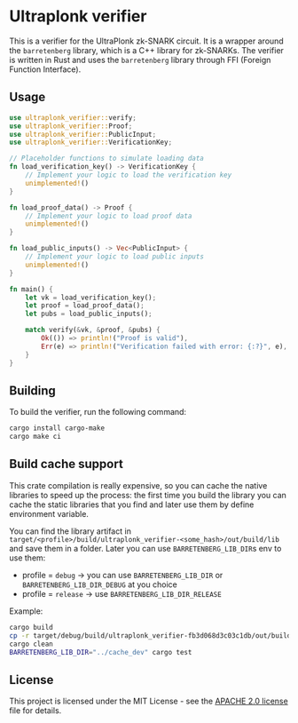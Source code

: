 # Ultraplonk verifier

This is a verifier for the UltraPlonk zk-SNARK circuit. It is a wrapper around the `barretenberg` library, 
which is a C++ library for zk-SNARKs. The verifier is written in Rust and uses the `barretenberg` library 
through FFI (Foreign Function Interface).

## Usage

```rust
use ultraplonk_verifier::verify;
use ultraplonk_verifier::Proof;
use ultraplonk_verifier::PublicInput;
use ultraplonk_verifier::VerificationKey;

// Placeholder functions to simulate loading data
fn load_verification_key() -> VerificationKey {
    // Implement your logic to load the verification key
    unimplemented!()
}

fn load_proof_data() -> Proof {
    // Implement your logic to load proof data
    unimplemented!()
}

fn load_public_inputs() -> Vec<PublicInput> {
    // Implement your logic to load public inputs
    unimplemented!()
}

fn main() {
    let vk = load_verification_key();
    let proof = load_proof_data();
    let pubs = load_public_inputs();

    match verify(&vk, &proof, &pubs) {
        Ok(()) => println!("Proof is valid"),
        Err(e) => println!("Verification failed with error: {:?}", e),
    }
}
```

## Building

To build the verifier, run the following command:

```bash
cargo install cargo-make
cargo make ci
```

## Build cache support

This crate compilation is really expensive, so you can cache the native libraries to speed up the process:
the first time you build the library you can cache the static libraries that you find and later use them
by define environment variable.

You can find the library artifact in `target/<profile>/build/ultraplonk_verifier-<some_hash>/out/build/lib`
and save them in a folder. Later you can use `BARRETENBERG_LIB_DIR`s env to use them:

- profile = `debug` -> you can use `BARRETENBERG_LIB_DIR` or `BARRETENBERG_LIB_DIR_DEBUG` at you choice
- profile = `release` -> use `BARRETENBERG_LIB_DIR_RELEASE`

Example:

```sh
cargo build
cp -r target/debug/build/ultraplonk_verifier-fb3d068d3c03c1db/out/build/lib ../cache_dev
cargo clean
BARRETENBERG_LIB_DIR="../cache_dev" cargo test
```

## License

This project is licensed under the MIT License - see the [APACHE 2.0 license](LICENSE-APACHE2) file for details.
